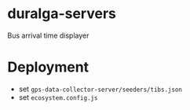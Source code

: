 # duralga-servers
Bus arrival time displayer

# Deployment
- set ```gps-data-collector-server/seeders/tibs.json```
- set ```ecosystem.config.js```
